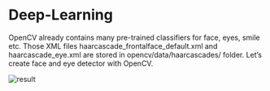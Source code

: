 # Deep-Learning
OpenCV already contains many pre-trained classifiers for face, eyes, smile etc. Those XML files haarcascade_frontalface_default.xml and haarcascade_eye.xml are stored in opencv/data/haarcascades/ folder. Let’s create face and eye detector with OpenCV.

![result](https://user-images.githubusercontent.com/57867070/79504567-64bcbe80-8033-11ea-8bab-b20d33742877.PNG)

